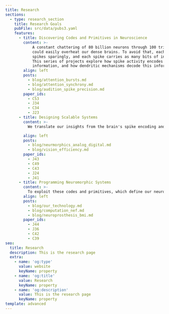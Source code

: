 ```yaml
---
title: Research
sections:
  - type: research_section
    title: Research Goals
    pubFile: src/data/pubs3.yaml
    features:
      - title: Discovering Codes and Primitives in Neuroscience
        content: >-
            A constant chattering of 80 billion neurons through 100 trillion synapses
            could easily overheat our dense brains. To avoid that, each neuron
            spikes sparingly, and each spike carries as many bits of information as possible.
            This series of projects explore how spike activity encodes
            information, and how dendritic mechanisms decode this information.
        align: left
        posts:
          - blog/attention_bursts.md
          - blog/attention_synchrony.md
          - blog/audition_spike_precision.md
        paper_ids:
          - C53
          - J34
          - C34
          - J23
      - title: Designing Scalable Systems
        content: >-
          We translate our insights from the brain's spike encoding and dendritic decoding mechanisms to design neuromorphic hardware that realizes the same signaling codes and computational primitives. Such codes and primitives lead to more _scalable_ neuromorphic systems. As the problem size grows, the energy demands grow more favorably. For example, when there are only a few neurons chattering, a neuron can get its message across by increasing its volume (i.e, spiking at a higher rate), but when there are many neurons, it's much better for them to take turns (i.e, coordinate their spiking). Thus the latter code scales more favorably.

        align: left
        posts:
          - blog/neurmorphics_analog_digital.md
          - blog/vision_efficiency.md
        paper_ids:
          - J43
          - C49
          - C43
          - J24
          - J41
      - title: Programming Neuromorphic Systems
        content: >-
          To exploit these codes and primitives, which define our neuromorphic hardware's instruction set and data operations, we must devise new algorithms. To this end, we develop a full software stack, with clean abstractions and a high-level user interface. We aim to solve broad engineering challenges such as migrating tasks from the datacenter to the smartphone. This would improve privacy, enhance user experience, and reduce carbon emissions.
        align: left
        posts:
          - blog/our_technology.md
          - blog/computation_nef.md
          - blog/neuroprosthesis_bmi.md
        paper_ids:
          - J44
          - J36
          - C42
          - C39
seo:
  title: Research
  description: This is the research page
  extra:
    - name: 'og:type'
      value: website
      keyName: property
    - name: 'og:title'
      value: Research
      keyName: property
    - name: 'og:description'
      value: This is the research page
      keyName: property
template: advanced
---
```

